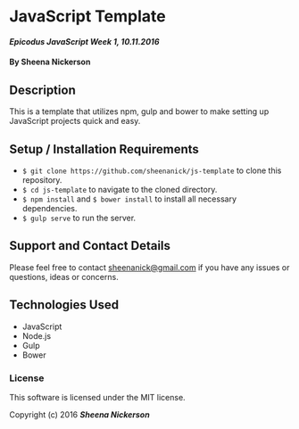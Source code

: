 # JavaScript Template

#### _Epicodus JavaScript Week 1, 10.11.2016_

#### By Sheena Nickerson

## Description

This is a template that utilizes npm, gulp and bower to make setting up JavaScript projects quick and easy.

## Setup / Installation Requirements

* `$ git clone https://github.com/sheenanick/js-template` to clone this repository.
* `$ cd js-template` to navigate to the cloned directory.
* `$ npm install` and `$ bower install` to install all necessary dependencies.
* `$ gulp serve` to run the server.

## Support and Contact Details

Please feel free to contact sheenanick@gmail.com if you have any issues or questions, ideas or concerns.

## Technologies Used

* JavaScript
* Node.js
* Gulp
* Bower

### License

This software is licensed under the MIT license.

Copyright (c) 2016 **_Sheena Nickerson_**
